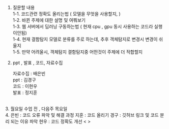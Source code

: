 1. 질문할 내용<br>
1-1. 코드관련 정확도 올리는법 ( 모델을 무엇을 사용할지, )<br>
1-2. 바뀐 주제에 대한 설명 및 여쭤보기<br>
1-3. 웹 서버에서 딥러닝 구동하는법 ( 현재 cpu , gpu 동시 사용하는 코드라 실행이안됨)<br>
1-4. 현재 결함탐지 모델로 분류를 주로 하는데,  추후 객체탐지로 변경시 변경이 쉬울지<br>
1-5. 만약 어려울시, 객체탐지 결함탐지중 어떤것이 주제에 더 적합할지<br>

2. ppt , 발표 , 코드, 자료수집 

    자료수집 : 배은빈 <br>
    ppt : 김경구 <br>
    코드 : 이현우<br>
    발표 : 정지훈<br>

<br>
3. 월요일 수업 전 , 다음주 목요일 
<br>
4. 
    은빈 : 코드 오류 파악 및 해결 과정
    지훈 : 코드 올리기 
    경구 : 깃허브 링크 및 코드 분리 되는 이유 파악
    현우 : 코드 정확도 개선 <   >
